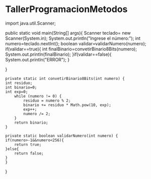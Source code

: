 # TallerProgramacionMetodos

import java.util.Scanner;



public static void main(String[] args){
    Scanner teclado= new Scanner(System.in);
    System.out.println("Ingrese el número:");
    int numero=teclado.nextInt();
    boolean validar=validarNumero(numero);
    if(validar==true){
        int finalBinario=convetirBinario8Bits(numero);
        System.out.println(finalBinario);
    }if(validar==false){
        System.out.println("ERROR");
    }

}

    private static int convetirBinario8Bits(int numero) {
    int residuo;
    int binario=0;
    int exp=0;
        while (numero != 0) {
            residuo = numero % 2;
            binario += residuo * Math.pow(10, exp);
            exp++;
            numero /= 2;
        }
        return binario;
    }

    private static boolean validarNumero(int numero) {
    if(numero>-1&&numero<256){
        return true;
    }else{
        return false;
    }
    }


}
